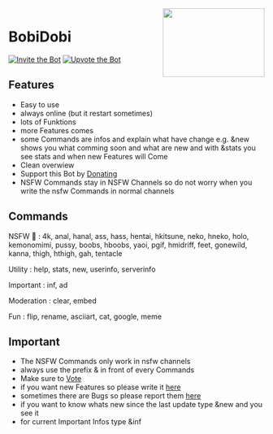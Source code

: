<img align="right" src="https://cdn.discordapp.com/attachments/847512931276947469/862620880693362708/69680076_p0_master1200.jpeg" height="135" width="200">

# BobiDobi
[![Invite the Bot](https://img.shields.io/badge/Invite%20the%20Bot-over%20900%20Servers-blue)](https://discord.com/oauth2/authorize?client_id=856093340957540392&permissions=3020946641&scope=bot)
[![Upvote the Bot](https://img.shields.io/badge/Upvote%20the%20Bot-over%2020405%20Users-lightgrey)](https://discordbotlist.com/bots/bobidobi/upvote)


## Features
  * Easy to use
  * always online (but it restart sometimes)
  * lots of Funktions
  * more Features comes
  * some Commands are infos and explain what have change e.g. &new shows you what comming soon and what are new and with &stats you see stats and when new Features will Come
  * Clean overwiew
  * Support this Bot by [Donating](https://www.paypal.com/donate?hosted_button_id=JCTVHN5J2UFSA)
  * NSFW Commands stay in NSFW Channels so do not worry when you write the nsfw Commands in normal channels

## Commands

NSFW 🔞 :
4k, anal, hanal, ass, hass, hentai, hkitsune, neko, hneko, holo, kemonomimi, pussy, boobs, hboobs, yaoi, pgif, hmidriff, feet, gonewild, kanna, thigh, hthigh, gah, tentacle

Utility :
help, stats, new, userinfo, serverinfo

Important :
inf, ad

Moderation :
clear, embed

Fun :
flip, rename, asciiart, cat, google, meme

## Important
  * The NSFW Commands only work in nsfw channels
  * always use the prefix & in front of every Commands
  * Make sure to [Vote](https://discordbotlist.com/bots/bobidobi/upvote)
  * if you want new Features so please write it [here](https://github.com/The-official-Developers/BobiDobi/issues/1)
  * sometimes there are Bugs so please report them [here](https://github.com/The-official-Developers/BobiDobi/issues/2)
  * if you want to know whats new since the last update type &new and you see it
  * for current Important Infos type &inf 
